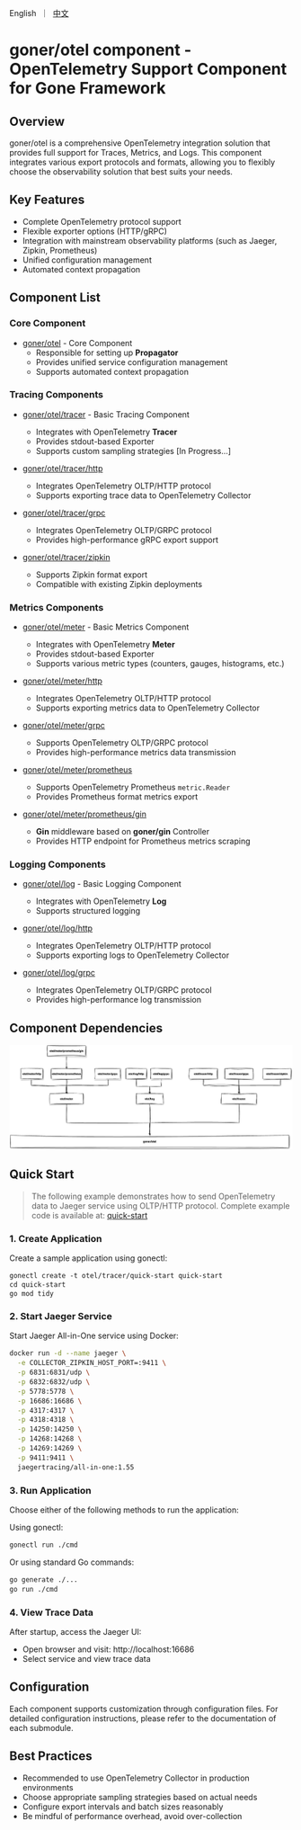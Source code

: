 <p>
    English&nbsp ｜&nbsp <a href="README_CN.md">中文</a>
</p>

# goner/otel component - OpenTelemetry Support Component for Gone Framework

## Overview
goner/otel is a comprehensive OpenTelemetry integration solution that provides full support for Traces, Metrics, and Logs. This component integrates various export protocols and formats, allowing you to flexibly choose the observability solution that best suits your needs.

## Key Features
- Complete OpenTelemetry protocol support
- Flexible exporter options (HTTP/gRPC)
- Integration with mainstream observability platforms (such as Jaeger, Zipkin, Prometheus)
- Unified configuration management
- Automated context propagation

## Component List

### Core Component
- [goner/otel](.) - Core Component
  - Responsible for setting up **Propagator**
  - Provides unified service configuration management
  - Supports automated context propagation

### Tracing Components
- [goner/otel/tracer](./tracer) - Basic Tracing Component
  - Integrates with OpenTelemetry **Tracer**
  - Provides stdout-based Exporter
  - Supports custom sampling strategies [In Progress...]

- [goner/otel/tracer/http](./tracer/http)
  - Integrates OpenTelemetry OLTP/HTTP protocol
  - Supports exporting trace data to OpenTelemetry Collector

- [goner/otel/tracer/grpc](./tracer/grpc)
  - Integrates OpenTelemetry OLTP/GRPC protocol
  - Provides high-performance gRPC export support

- [goner/otel/tracer/zipkin](./tracer/zipkin)
  - Supports Zipkin format export
  - Compatible with existing Zipkin deployments

### Metrics Components
- [goner/otel/meter](./meter) - Basic Metrics Component
  - Integrates with OpenTelemetry **Meter**
  - Provides stdout-based Exporter
  - Supports various metric types (counters, gauges, histograms, etc.)

- [goner/otel/meter/http](./meter/http)
  - Integrates OpenTelemetry OLTP/HTTP protocol
  - Supports exporting metrics data to OpenTelemetry Collector

- [goner/otel/meter/grpc](./meter/grpc)
  - Supports OpenTelemetry OLTP/GRPC protocol
  - Provides high-performance metrics data transmission

- [goner/otel/meter/prometheus](./meter/prometheus)
  - Supports OpenTelemetry Prometheus `metric.Reader`
  - Provides Prometheus format metrics export

- [goner/otel/meter/prometheus/gin](./meter/prometheus/gin)
  - **Gin** middleware based on **goner/gin** Controller
  - Provides HTTP endpoint for Prometheus metrics scraping

### Logging Components
- [goner/otel/log](./log) - Basic Logging Component
  - Integrates with OpenTelemetry **Log**
  - Supports structured logging

- [goner/otel/log/http](./log/http)
  - Integrates OpenTelemetry OLTP/HTTP protocol
  - Supports exporting logs to OpenTelemetry Collector

- [goner/otel/log/grpc](./log/grpc)
  - Integrates OpenTelemetry OLTP/GRPC protocol
  - Provides high-performance log transmission

## Component Dependencies
![](./deps.png)

## Quick Start
> The following example demonstrates how to send OpenTelemetry data to Jaeger service using OLTP/HTTP protocol.
> Complete example code is available at: [quick-start](../examples/otel/tracer/quick-start)

### 1. Create Application
Create a sample application using gonectl:
```shell
gonectl create -t otel/tracer/quick-start quick-start
cd quick-start
go mod tidy
```

### 2. Start Jaeger Service
Start Jaeger All-in-One service using Docker:
```bash
docker run -d --name jaeger \
  -e COLLECTOR_ZIPKIN_HOST_PORT=:9411 \
  -p 6831:6831/udp \
  -p 6832:6832/udp \
  -p 5778:5778 \
  -p 16686:16686 \
  -p 4317:4317 \
  -p 4318:4318 \
  -p 14250:14250 \
  -p 14268:14268 \
  -p 14269:14269 \
  -p 9411:9411 \
  jaegertracing/all-in-one:1.55
```

### 3. Run Application
Choose either of the following methods to run the application:

Using gonectl:
```bash
gonectl run ./cmd
```

Or using standard Go commands:
```bash
go generate ./...
go run ./cmd
```

### 4. View Trace Data
After startup, access the Jaeger UI:
- Open browser and visit: http://localhost:16686
- Select service and view trace data

## Configuration
Each component supports customization through configuration files. For detailed configuration instructions, please refer to the documentation of each submodule.

## Best Practices
- Recommended to use OpenTelemetry Collector in production environments
- Choose appropriate sampling strategies based on actual needs
- Configure export intervals and batch sizes reasonably
- Be mindful of performance overhead, avoid over-collection